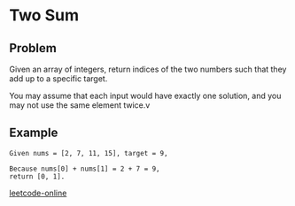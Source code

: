 # Two Sum

## Problem

Given an array of integers, return indices of the two numbers such that they add up to a specific target.

You may assume that each input would have exactly one solution, and you may not use the same element twice.v

## Example

```n
Given nums = [2, 7, 11, 15], target = 9,

Because nums[0] + nums[1] = 2 + 7 = 9,
return [0, 1].
```

[leetcode-online](https://leetcode.com/problems/two-sum/)
